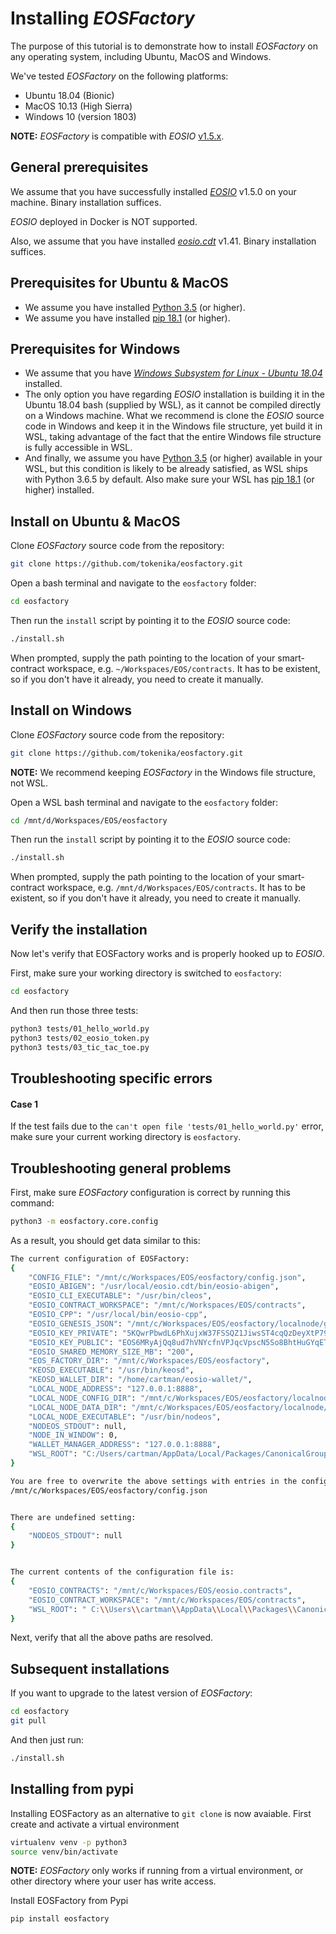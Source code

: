 # Installing *EOSFactory*

The purpose of this tutorial is to demonstrate how to install *EOSFactory* on any operating system, including Ubuntu, MacOS and Windows.

We've tested *EOSFactory* on the following platforms:

- Ubuntu 18.04 (Bionic)
- MacOS 10.13 (High Sierra)
- Windows 10 (version 1803)

**NOTE:** *EOSFactory* is compatible with *EOSIO* [v1.5.x](https://github.com/EOSIO/eos/releases/tag/v1.5.0).

## General prerequisites

We assume that you have successfully installed [*EOSIO*](https://github.com/EOSIO/eos) v1.5.0 on your machine. Binary installation suffices.

*EOSIO* deployed in Docker is NOT supported.

Also, we assume that you have installed [*eosio.cdt*](https://github.com/EOSIO/eosio.cdt) v1.41. Binary installation suffices.

## Prerequisites for Ubuntu & MacOS

* We assume you have installed [Python 3.5](https://www.python.org/downloads/release/python-356/) (or higher).
* We assume you have installed [pip 18.1](https://pypi.org/project/pip/) (or higher).

## Prerequisites for Windows

- We assume that you have [*Windows Subsystem for Linux - Ubuntu 18.04*](https://www.microsoft.com/en-us/p/ubuntu-1804/9n9tngvndl3q) installed.
- The only option you have regarding *EOSIO* installation is building it in the Ubuntu 18.04 bash (supplied by WSL), as it cannot be compiled directly on a Windows machine. What we recommend is clone the *EOSIO* source code in Windows and keep it in the Windows file structure, yet build it in WSL, taking advantage of the fact that the entire Windows file structure is fully accessible in WSL.
- And finally, we assume you have [Python 3.5](https://www.python.org/downloads/release/python-356/) (or higher) available in your WSL, but this condition is likely to be already satisfied, as WSL ships with Python 3.6.5 by default. Also make sure your WSL has [pip 18.1](https://pypi.org/project/pip/) (or higher) installed.

## Install on Ubuntu & MacOS

Clone *EOSFactory* source code from the repository:

```bash
git clone https://github.com/tokenika/eosfactory.git
```

Open a bash terminal and navigate to the `eosfactory` folder:

```bash
cd eosfactory
```

Then run the `install` script by pointing it to the *EOSIO* source code:

```bash
./install.sh
```

When prompted, supply the path pointing to the location of your smart-contract workspace, e.g. `~/Workspaces/EOS/contracts`. It has to be existent, so if you don't have it already, you need to create it manually.

## Install on Windows

Clone *EOSFactory* source code from the repository:

```bash
git clone https://github.com/tokenika/eosfactory.git
```

**NOTE:** We recommend keeping *EOSFactory* in the Windows file structure, not WSL.

Open a WSL bash terminal and navigate to the `eosfactory` folder:

```bash
cd /mnt/d/Workspaces/EOS/eosfactory
```

Then run the `install` script by pointing it to the *EOSIO* source code:

```bash
./install.sh
```

When prompted, supply the path pointing to the location of your smart-contract workspace, e.g. `/mnt/d/Workspaces/EOS/contracts`. It has to be existent, so if you don't have it already, you need to create it manually.

## Verify the installation

Now let's verify that EOSFactory works and is properly hooked up to *EOSIO*.

First, make sure your working directory is switched to `eosfactory`:

```bash
cd eosfactory
```

And then run those three tests:

```bash
python3 tests/01_hello_world.py
python3 tests/02_eosio_token.py
python3 tests/03_tic_tac_toe.py
```

## Troubleshooting specific errors

#### Case 1

If the test fails due to the `can't open file 'tests/01_hello_world.py'` error, make sure your current working directory is `eosfactory`.

## Troubleshooting general problems

First, make sure *EOSFactory* configuration is correct by running this command:

```bash
python3 -m eosfactory.core.config
```

As a result, you should get data similar to this:

```bash
The current configuration of EOSFactory:
{
    "CONFIG_FILE": "/mnt/c/Workspaces/EOS/eosfactory/config.json",
    "EOSIO_ABIGEN": "/usr/local/eosio.cdt/bin/eosio-abigen",
    "EOSIO_CLI_EXECUTABLE": "/usr/bin/cleos",
    "EOSIO_CONTRACT_WORKSPACE": "/mnt/c/Workspaces/EOS/contracts",
    "EOSIO_CPP": "/usr/local/bin/eosio-cpp",
    "EOSIO_GENESIS_JSON": "/mnt/c/Workspaces/EOS/eosfactory/localnode/genesis.json",
    "EOSIO_KEY_PRIVATE": "5KQwrPbwdL6PhXujxW37FSSQZ1JiwsST4cqQzDeyXtP79zkvFD3",
    "EOSIO_KEY_PUBLIC": "EOS6MRyAjQq8ud7hVNYcfnVPJqcVpscN5So8BhtHuGYqET5GDW5CV",
    "EOSIO_SHARED_MEMORY_SIZE_MB": "200",
    "EOS_FACTORY_DIR": "/mnt/c/Workspaces/EOS/eosfactory",
    "KEOSD_EXECUTABLE": "/usr/bin/keosd",
    "KEOSD_WALLET_DIR": "/home/cartman/eosio-wallet/",
    "LOCAL_NODE_ADDRESS": "127.0.0.1:8888",
    "LOCAL_NODE_CONFIG_DIR": "/mnt/c/Workspaces/EOS/eosfactory/localnode/",
    "LOCAL_NODE_DATA_DIR": "/mnt/c/Workspaces/EOS/eosfactory/localnode/",
    "LOCAL_NODE_EXECUTABLE": "/usr/bin/nodeos",
    "NODEOS_STDOUT": null,
    "NODE_IN_WINDOW": 0,
    "WALLET_MANAGER_ADDRESS": "127.0.0.1:8888",
    "WSL_ROOT": "C:/Users/cartman/AppData/Local/Packages/CanonicalGroupLimited.UbuntuonWindows_79rhkp1fndgsc/LocalState/rootfs"
}

You are free to overwrite the above settings with entries in the configuration file located here:
/mnt/c/Workspaces/EOS/eosfactory/config.json


There are undefined setting:
{
    "NODEOS_STDOUT": null
}


The current contents of the configuration file is:
{
    "EOSIO_CONTRACTS": "/mnt/c/Workspaces/EOS/eosio.contracts",
    "EOSIO_CONTRACT_WORKSPACE": "/mnt/c/Workspaces/EOS/contracts",
    "WSL_ROOT": " C:\\Users\\cartman\\AppData\\Local\\Packages\\CanonicalGroupLimited.UbuntuonWindows_79rhkp1fndgsc\\LocalState\\rootfs"
}
```

Next, verify that all the above paths are resolved.

## Subsequent installations

If you want to upgrade to the latest version of *EOSFactory*:

```bash
cd eosfactory
git pull
```

And then just run:

```bash
./install.sh
```

## Installing from pypi

Installing EOSFactory as an alternative to `git clone` is now avaiable. First
create and activate a virtual environment
```bash
virtualenv venv -p python3
source venv/bin/activate
```

**NOTE:** *EOSFactory* only works if running from a virtual environment, or
other directory where your user has write access. 

Install EOSFactory from Pypi
```bash
pip install eosfactory
```
